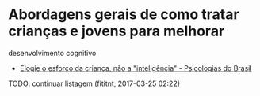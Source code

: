 # Abordagens gerais de como tratar crianças e jovens para melhorar
desenvolvimento cognitivo

- [Elogie o esforço da criança, não a "inteligência" - Psicologias do Brasil](http://www.psicologiasdobrasil.com.br/elogie-o-esforco-da-crianca-nao-a-inteligencia/)


TODO: continuar listagem (fititnt, 2017-03-25 02:22)